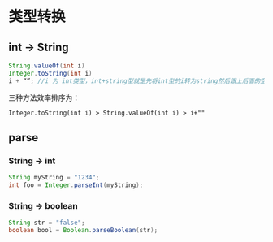 # 类型转换

## int -> String
```java
String.valueOf(int i)
Integer.toString(int i)
i + “”; //i 为 int类型，int+string型就是先将int型的i转为string然后跟上后面的空string。
```

三种方法效率排序为：
```
Integer.toString(int i) > String.valueOf(int i) > i+""
```

## parse

### String -> int
```java
String myString = "1234";
int foo = Integer.parseInt(myString);
```

### String -> boolean
```Java
String str = "false";
boolean bool = Boolean.parseBoolean(str);
```